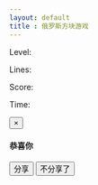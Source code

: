 ```yaml
---
layout: default
title : 俄罗斯方块游戏
---
```


<link rel="stylesheet" href="./tetris.css" type="text/css" />
<div id="tetris">
    <div id="info">
        <div id="next_shape"></div>
        <p id="level">
            Level: <span></span>
        </p>
        <p id="lines">
            Lines: <span></span>
        </p>
        <p id="score">
            Score: <span></span>
        </p>
        <p id="time">
            Time: <span></span>
        </p>
    </div>
    <div id="canvas"></div>
</div>
<script src="./tetris.js"></script>

<div class="modal fade" id="myModal" tabindex="-1" role="dialog" aria-labelledby="myModalLabel" aria-hidden="true">
    <div class="modal-dialog">
    <div class="modal-content">
    <div class="modal-header">
    <button type="button" class="close" data-dismiss="modal" aria-hidden="true">×</button>
    <h4 class="modal-title">
    <strong>恭喜你</strong>
    </h4>
    </div>
    <div class="modal-body">
    <p></p>
    </div>
    <div class="modal-footer">
		<button type="button" class="btn btn-success" id="game-fenxiang">分享</button>
		<button type="button" class="btn btn-danger " data-dismiss="modal">不分享了</button>
		</div>
    </div>
    </div>
</div>

<script>
var nowScore;
var $message
function showMessage(score) {
    nowScore = score;
   
    $message.find(".modal-body>p").text("恭喜你，获得了" + score + "高分，微博分享给好友？");
    $message.modal("show");
}

jQuery(document).ready(function(){
     $message = $("#myModal");
    $("#game-fenxiang").click(function(){
        var shareUrl = "http://github.tiankonguse.com/project/tetris/#0-tsina-1-87453-397232819ff9a47a7b7e80a40613cfe1";
        var title = "俄罗斯方块我轻松达到"+nowScore+"分，你能打败我吗？快来挑战我吧？";
        var oldTitle = title;
       document.title = title;
        var url = "http://service.weibo.com/share/share.php?url="+encodeURI(shareUrl)+"&title="+encodeURI(title)+"&appkey=4191660266&searchPic=false";
        window.open(url, 'newwindow', 'height=100, width=400, top=0,left=0, toolbar=no, menubar=no, scrollbars=no, resizable=no,location=no, status=no');
        document.title = oldTitle;
    });
});
    
    
</script>
